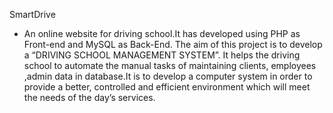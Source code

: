 SmartDrive
- An online website for driving school.It has developed using PHP as Front-end and MySQL as Back-End. The aim of this project is to develop a “DRIVING SCHOOL MANAGEMENT SYSTEM”. It helps the driving school to automate the manual tasks of maintaining clients, employees ,admin data in database.It is to develop a computer system in order to provide a better, controlled and efficient environment which will meet the needs of the day’s services.
